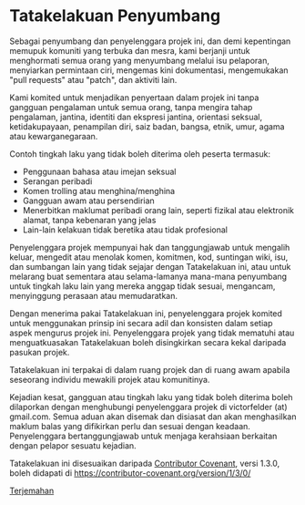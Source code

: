 # Tatakelakuan Penyumbang

Sebagai penyumbang dan penyelenggara projek ini, dan demi kepentingan memupuk komuniti yang terbuka dan mesra, kami berjanji untuk menghormati semua orang yang menyumbang melalui isu pelaporan, menyiarkan permintaan ciri, mengemas kini dokumentasi, mengemukakan "pull requests" atau "patch", dan aktiviti lain.

Kami komited untuk menjadikan penyertaan dalam projek ini tanpa gangguan
pengalaman untuk semua orang, tanpa mengira tahap pengalaman, jantina, identiti dan ekspresi jantina, orientasi seksual, ketidakupayaan, penampilan diri, saiz badan, bangsa, etnik, umur, agama atau kewarganegaraan.

Contoh tingkah laku yang tidak boleh diterima oleh peserta termasuk:

* Penggunaan bahasa atau imejan seksual
* Serangan peribadi
* Komen trolling atau menghina/menghina
* Gangguan awam atau persendirian
* Menerbitkan maklumat peribadi orang lain, seperti fizikal atau elektronik alamat, tanpa kebenaran yang jelas
* Lain-lain kelakuan tidak beretika atau tidak profesional

Penyelenggara projek mempunyai hak dan tanggungjawab untuk mengalih keluar, mengedit atau menolak komen, komitmen, kod, suntingan wiki, isu, dan sumbangan lain yang tidak sejajar dengan Tatakelakuan ini, atau untuk melarang buat sementara atau selama-lamanya mana-mana penyumbang untuk tingkah laku lain yang mereka anggap tidak sesuai, mengancam, menyinggung perasaan atau memudaratkan.

Dengan menerima pakai Tatakelakuan ini, penyelenggara projek komited untuk menggunakan prinsip ini secara adil dan konsisten dalam setiap aspek mengurus projek ini. Penyelenggara projek yang tidak mematuhi atau menguatkuasakan Tatakelakuan boleh disingkirkan secara kekal daripada pasukan projek.

Tatakelakuan ini terpakai di dalam ruang projek dan di ruang awam apabila seseorang individu mewakili projek atau komunitinya.

Kejadian kesat, gangguan atau tingkah laku yang tidak boleh diterima boleh dilaporkan dengan menghubungi penyelenggara projek di victorfelder (at) gmail.com. Semua aduan akan disemak dan disiasat dan akan menghasilkan maklum balas yang difikirkan perlu dan sesuai dengan keadaan. Penyelenggara bertanggungjawab untuk menjaga kerahsiaan berkaitan dengan pelapor sesuatu kejadian.


Tatakelakuan ini disesuaikan daripada [Contributor Covenant][laman utama],
versi 1.3.0, boleh didapati di https://contributor-covenant.org/version/1/3/0/

[laman utama]: https://contributor-covenant.org

[Terjemahan](README.md#translations)
